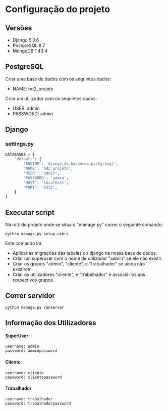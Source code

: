 # Configuração do projeto



## Versões

- Django 5.0.6
- PostgreSQL 8.7
- MongoDB 1.43.4



## PostgreSQL

Criar uma base de dados com os seguintes dados:

* NAME: bd2_projeto

Criar um utilizador com os seguintes dados:

* USER: admin
* PASSWORD: admin



## Django

### settings.py

```python
DATABASES = {
    'default': {
        'ENGINE': 'django.db.backends.postgresql',
        'NAME': 'bd2_projeto',
        'USER': 'admin',
        'PASSWORD': 'admin',
        'HOST': 'localhost', 
        'PORT': '5432',       
    }
}
```



## Executar script

Na raíz do projeto onde se situa o "manage.py" correr o seguinte comando:

```shell
python manage.py setup_users
```

Este comando irá:

- Aplicar as migrações das tabelas do django na nossa base de dados.
- Criar um superuser com o nome de utilizador "admin" se ele não existir.
- Criar os grupos "admin", "cliente", e "trabalhador" se ainda não existirem.
- Criar os utilizadores  "cliente", e "trabalhador" e associá-los aos respectivos grupos.



## Correr servidor

```shell
python manage.py runserver
```



## Informação dos Utilizadores

#### SuperUser

```
username: admin
password: adminpassword
```

#### Cliente

```
username: cliente
password: clientepassword
```

#### Trabalhador

```
username: trabalhador
password: trabalhadorpassword
```